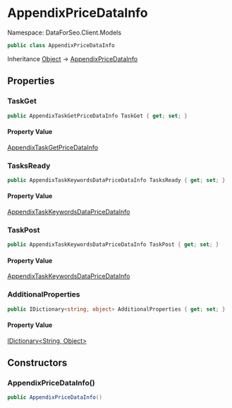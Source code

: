 # AppendixPriceDataInfo

Namespace: DataForSeo.Client.Models

```csharp
public class AppendixPriceDataInfo
```

Inheritance [Object](https://docs.microsoft.com/en-us/dotnet/api/system.object) → [AppendixPriceDataInfo](./dataforseo.client.models.appendixpricedatainfo.md)

## Properties

### **TaskGet**

```csharp
public AppendixTaskGetPriceDataInfo TaskGet { get; set; }
```

#### Property Value

[AppendixTaskGetPriceDataInfo](./dataforseo.client.models.appendixtaskgetpricedatainfo.md)<br>

### **TasksReady**

```csharp
public AppendixTaskKeywordsDataPriceDataInfo TasksReady { get; set; }
```

#### Property Value

[AppendixTaskKeywordsDataPriceDataInfo](./dataforseo.client.models.appendixtaskkeywordsdatapricedatainfo.md)<br>

### **TaskPost**

```csharp
public AppendixTaskKeywordsDataPriceDataInfo TaskPost { get; set; }
```

#### Property Value

[AppendixTaskKeywordsDataPriceDataInfo](./dataforseo.client.models.appendixtaskkeywordsdatapricedatainfo.md)<br>

### **AdditionalProperties**

```csharp
public IDictionary<string, object> AdditionalProperties { get; set; }
```

#### Property Value

[IDictionary&lt;String, Object&gt;](https://docs.microsoft.com/en-us/dotnet/api/system.collections.generic.idictionary-2)<br>

## Constructors

### **AppendixPriceDataInfo()**

```csharp
public AppendixPriceDataInfo()
```
